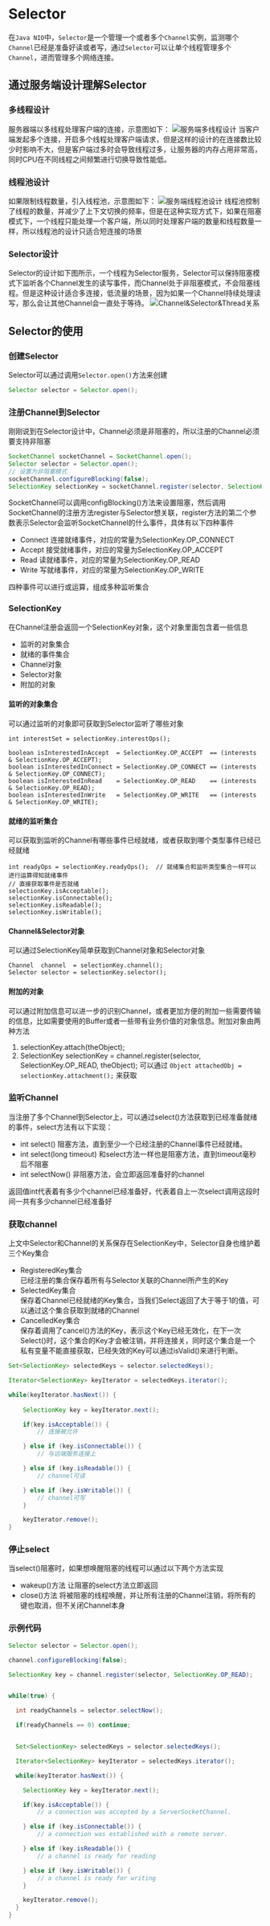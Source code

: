 # Selector
在`Java NIO`中，`Selector`是一个管理一个或者多个`Channel`实例，监测哪个`Channel`已经是准备好读或者写，通过`Selector`可以让单个线程管理多个`Channel`，进而管理多个网络连接。


## 通过服务端设计理解Selector

### 多线程设计
服务器端以多线程处理客户端的连接，示意图如下：
![服务端多线程设计](images/服务端多线程设计.png)
当客户端发起多个连接，开启多个线程处理客户端请求，但是这样的设计的在连接数比较少时影响不大，但是客户端过多时会导致线程过多，让服务器的内存占用非常高，同时CPU在不同线程之间频繁进行切换导致性能低。  
### 线程池设计
如果限制线程数量，引入线程池，示意图如下：
![服务端线程池设计](images/服务端线程池设计.png)
线程池控制了线程的数量，并减少了上下文切换的频率，但是在这种实现方式下，如果在阻塞模式下，一个线程只能处理一个客户端，所以同时处理客户端的数量和线程数量一样，所以线程池的设计只适合短连接的场景
### Selector设计
Selector的设计如下图所示，一个线程为Selector服务，Selector可以保持阻塞模式下监听各个Channel发生的读写事件，而Channel处于非阻塞模式，不会阻塞线程。但是这种设计适合多连接，低流量的场景，因为如果一个Channel持续处理读写，那么会让其他Channel会一直处于等待。
![Channel&Selector&Thread关系](images/Channel&Selector&Thread关系.png)

## Selector的使用

### 创建Selector
Selector可以通过调用`Selector.open()`方法来创建
```Java
Selector selector = Selector.open();
```
### 注册Channel到Selector
刚刚说到在Selector设计中，Channel必须是非阻塞的，所以注册的Channel必须要支持非阻塞
```Java
SocketChannel socketChannel = SocketChannel.open();
Selector selector = Selector.open();
// 设置为非阻塞模式
socketChannel.configureBlocking(false);
SelectionKey selectionKey = socketChannel.register(selector, SelectionKey.OP_READ);
```
SocketChannel可以调用configBlocking()方法来设置阻塞，然后调用SocketChannel的注册方法register与Selector想关联，register方法的第二个参数表示Selector会监听SocketChannel的什么事件，具体有以下四种事件
- Connect 连接就绪事件，对应的常量为SelectionKey.OP_CONNECT
- Accept 接受就绪事件，对应的常量为SelectionKey.OP_ACCEPT
- Read 读就绪事件，对应的常量为SelectionKey.OP_READ
- Write 写就绪事件，对应的常量为SelectionKey.OP_WRITE
  
四种事件可以进行或运算，组成多种监听集合

### SelectionKey
在Channel注册会返回一个SelectionKey对象，这个对象里面包含着一些信息
- 监听的对象集合
- 就绪的事件集合
- Channel对象
- Selector对象
- 附加的对象

#### 监听的对象集合
可以通过监听的对象即可获取到Selector监听了哪些对象
```
int interestSet = selectionKey.interestOps();

boolean isInterestedInAccept  = SelectionKey.OP_ACCEPT  == (interests & SelectionKey.OP_ACCEPT);
boolean isInterestedInConnect = SelectionKey.OP_CONNECT == (interests & SelectionKey.OP_CONNECT);
boolean isInterestedInRead    = SelectionKey.OP_READ    == (interests & SelectionKey.OP_READ);
boolean isInterestedInWrite   = SelectionKey.OP_WRITE   == (interests & SelectionKey.OP_WRITE);
```
#### 就绪的监听集合
可以获取到监听的Channel有哪些事件已经就绪，或者获取到哪个类型事件已经已经就绪
```
int readyOps = selectionKey.readyOps();  // 就绪集合和监听类型集合一样可以进行运算得知就绪事件
// 直接获取事件是否就绪
selectionKey.isAcceptable();
selectionKey.isConnectable();
selectionKey.isReadable();
selectionKey.isWritable();
```

#### Channel&Selector对象
可以通过SelectionKey简单获取到Channel对象和Selector对象
```
Channel  channel  = selectionKey.channel();
Selector selector = selectionKey.selector();    
```

#### 附加的对象
可以通过附加信息可以进一步的识别Channel，或者更加方便的附加一些需要传输的信息，比如需要使用的Buffer或者一些带有业务价值的对象信息。附加对象由两种方法
1. selectionKey.attach(theObject); 
2. SelectionKey selectionKey = channel.register(selector, SelectionKey.OP_READ, theObject);
可以通过 `Object attachedObj = selectionKey.attachment();` 来获取

### 监听Channel
当注册了多个Channel到Selector上，可以通过select()方法获取到已经准备就绪的事件，select方法有以下实现：
- int select() 阻塞方法，直到至少一个已经注册的Channel事件已经就绪。
- int select(long timeout) 和select方法一样也是阻塞方法，直到timeout毫秒后不阻塞
- int selectNow() 非阻塞方法，会立即返回准备好的channel

返回值int代表着有多少个channel已经准备好，代表着自上一次select调用这段时间一共有多少channel已经准备好

### 获取channel
上文中Selector和Channel的关系保存在SelectionKey中，Selector自身也维护着三个Key集合
- RegisteredKey集合  
  已经注册的集合保存着所有与Selector关联的Channel所产生的Key
- SelectedKey集合  
  保存着Channel已经就绪的Key集合，当我们Select返回了大于等于1的值，可以通过这个集合获取到就绪的Channel
- CancelledKey集合  
  保存着调用了cancel()方法的Key，表示这个Key已经无效化，在下一次Select()时，这个集合的Key才会被注销，并将连接关，同时这个集合是一个私有变量不能直接获取，已经失效的Key可以通过isValid()来进行判断。

```Java
Set<SelectionKey> selectedKeys = selector.selectedKeys();

Iterator<SelectionKey> keyIterator = selectedKeys.iterator();

while(keyIterator.hasNext()) {
    
    SelectionKey key = keyIterator.next();

    if(key.isAcceptable()) {
        // 连接被允许

    } else if (key.isConnectable()) {
        // 与远端服务连接上

    } else if (key.isReadable()) {
        // channel可读

    } else if (key.isWritable()) {
        // channel可写
    }

    keyIterator.remove();
}
```
### 停止select
当select()阻塞时，如果想唤醒阻塞的线程可以通过以下两个方法实现
- wakeup()方法 让阻塞的select方法立即返回
- close()方法 将被阻塞的线程唤醒，并让所有注册的Channel注销，将所有的键也取消，但不关闭Channel本身
  
### 示例代码
```Java
Selector selector = Selector.open();

channel.configureBlocking(false);

SelectionKey key = channel.register(selector, SelectionKey.OP_READ);


while(true) {

  int readyChannels = selector.selectNow();

  if(readyChannels == 0) continue;


  Set<SelectionKey> selectedKeys = selector.selectedKeys();

  Iterator<SelectionKey> keyIterator = selectedKeys.iterator();

  while(keyIterator.hasNext()) {

    SelectionKey key = keyIterator.next();

    if(key.isAcceptable()) {
        // a connection was accepted by a ServerSocketChannel.

    } else if (key.isConnectable()) {
        // a connection was established with a remote server.

    } else if (key.isReadable()) {
        // a channel is ready for reading

    } else if (key.isWritable()) {
        // a channel is ready for writing
    }

    keyIterator.remove();
  }
}
```